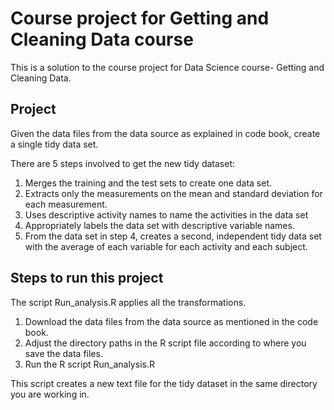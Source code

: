# Course project for Getting and Cleaning Data course

This is a solution to the course project for Data Science course- Getting and Cleaning Data.


## Project

Given the data files from the data source as explained in code book, create a single tidy data set.

There are 5 steps involved to get the new tidy dataset:

1. Merges the training and the test sets to create one data set.
2. Extracts only the measurements on the mean and standard deviation for each measurement.
3. Uses descriptive activity names to name the activities in the data set
4. Appropriately labels the data set with descriptive variable names.
5. From the data set in step 4, creates a second, independent tidy data set with the average of each variable for each activity and each subject.

## Steps to run this project

The script Run_analysis.R applies all the transformations.

1. Download the data files from the data source as mentioned in the code book.
2. Adjust the directory paths in the R script file according to where you save the data files.
3. Run the R script Run_analysis.R

This script creates a new text file for the tidy dataset in the same directory you are working in.
